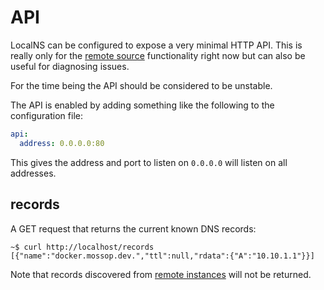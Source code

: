 # API

LocalNS can be configured to expose a very minimal HTTP API. This is really only
for the [remote source](sources/remote.md) functionality right now but can also
be useful for diagnosing issues.

For the time being the API should be considered to be unstable.

The API is enabled by adding something like the following to the configuration
file:

```yaml
api:
  address: 0.0.0.0:80
```

This gives the address and port to listen on `0.0.0.0` will listen on all
addresses.

## records

A GET request that returns the current known DNS records:

```shell
~$ curl http://localhost/records
[{"name":"docker.mossop.dev.","ttl":null,"rdata":{"A":"10.10.1.1"}}]
```

Note that records discovered from [remote instances](sources/remote.md) will not
be returned.
